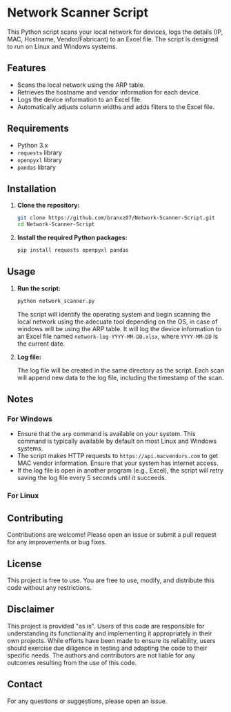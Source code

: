 # Network Scanner Script

This Python script scans your local network for devices, logs the details (IP, MAC, Hostname, Vendor/Fabricant) to an Excel file. The script is designed to run on Linux and Windows systems.

## Features

- Scans the local network using the ARP table.
- Retrieves the hostname and vendor information for each device.
- Logs the device information to an Excel file.
- Automatically adjusts column widths and adds filters to the Excel file.

## Requirements

- Python 3.x
- `requests` library
- `openpyxl` library
- `pandas` library

## Installation

1. **Clone the repository:**

    ```sh
    git clone https://github.com/branxz07/Network-Scanner-Script.git
    cd Network-Scanner-Script
    ```

2. **Install the required Python packages:**

    ```sh
    pip install requests openpyxl pandas
    ```

## Usage

1. **Run the script:**

    ```sh
    python network_scanner.py
    ```

    The script will identify the operating system and begin scanning the local network using the adecuate tool depending on the OS, in case of windows will be using the ARP table. It will log the device information to an Excel file named `network-log-YYYY-MM-DD.xlsx`, where `YYYY-MM-DD` is the current date.

2. **Log file:**

    The log file will be created in the same directory as the script. Each scan will append new data to the log file, including the timestamp of the scan.

## Notes
### For Windows
- Ensure that the `arp` command is available on your system. This command is typically available by default on most Linux and Windows systems.
- The script makes HTTP requests to `https://api.macvendors.com` to get MAC vendor information. Ensure that your system has internet access.
- If the log file is open in another program (e.g., Excel), the script will retry saving the log file every 5 seconds until it succeeds.
### For Linux

## Contributing

Contributions are welcome! Please open an issue or submit a pull request for any improvements or bug fixes.

## License

This project is free to use. You are free to use, modify, and distribute this code without any restrictions.

## Disclaimer

This project is provided "as is". Users of this code are responsible for understanding its functionality and implementing it appropriately in their own projects. While efforts have been made to ensure its reliability, users should exercise due diligence in testing and adapting the code to their specific needs. The authors and contributors are not liable for any outcomes resulting from the use of this code.

## Contact

For any questions or suggestions, please open an issue.
